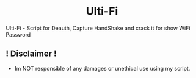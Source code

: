 <h1><center>Ulti-Fi</center></h1>
Ulti-Fi - Script for Deauth, Capture HandShake and crack it for show WiFi Password

## ! Disclaimer !
- Im NOT responsible of any damages or unethical use using my script.
